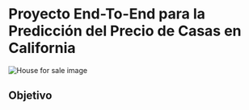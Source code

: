 # Proyecto End-To-End para la Predicción del Precio de Casas en California

![House for sale image](https://monitor-media.s3.us-west-1.amazonaws.com/media/fotos/detalle/2021/05/26/aaa.jpg)

## Objetivo



